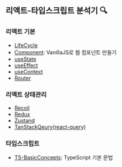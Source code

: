 ## 리액트-타입스크립트 분석기 🔍

### 리액트 기본

- [LifeCycle](https://github.com/minjeongss/React-Ts-Practice/tree/main/LifeCycle)
- [Component](https://github.com/minjeongss/React-Ts-Practice/tree/main/Component): VanillaJS로 웹 컴포넌트 만들기
- [useState](https://github.com/minjeongss/React-Ts-Practice/tree/main/useState)
- [useEffect](https://github.com/minjeongss/React-Ts-Practice/tree/main/useEffect)
- [useContext](https://github.com/minjeongss/React-Ts-Practice/tree/main/useContext)
- [Router](https://github.com/minjeongss/React-Ts-Practice/tree/main/Router)

### 리액트 상태관리

- [Recoil](https://github.com/minjeongss/React-Ts-Practice/tree/main/Recoil)
- [Redux](https://github.com/minjeongss/React-Ts-Practice/tree/main/Redux)
- [Zustand](https://github.com/minjeongss/React-Ts-Practice/tree/main/Zustand)
- [TanStackQeury(react-query)](https://github.com/minjeongss/React-Ts-Practice/tree/main/TanStackQuery)

### 타입스크립트

- [TS-BasicConcepts](https://github.com/minjeongss/React-Ts-Practice/tree/main/TS-BasicConcepts): TypeScript 기본 문법
